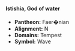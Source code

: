 #### Istishia, God of water
- **Pantheon:** Faer�nian
- **Alignment:** N
- **Domains:** Tempest
- **Symbol:** Wave